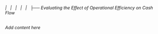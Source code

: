 ###### |   |   |   |   |   ├── Evaluating the Effect of Operational Efficiency on Cash Flow

*Add content here*